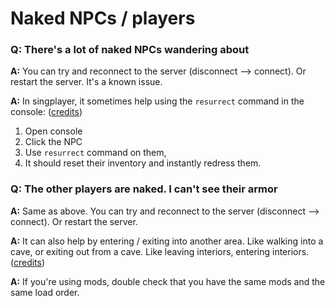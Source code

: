 # Naked NPCs / players

### Q: There's a lot of naked NPCs wandering about

**A:** You can try and reconnect to the server (disconnect --> connect). Or restart the server. It's a known issue.

**A:** In singplayer, it sometimes help using the `resurrect` command in the console: ([credits](https://discord.com/channels/247835175860305931/692082737154228231/995099156479737906))

1. Open console
2. Click the NPC
3. Use `resurrect` command on them,
4. It should reset their inventory and instantly redress them.

### Q: The other players are naked. I can't see their armor

**A:** Same as above. You can try and reconnect to the server (disconnect --> connect). Or restart the server.

**A:** It can also help by entering / exiting into another area. Like walking into a cave, or exiting out from a cave. Like leaving interiors, entering interiors. ([credits](https://discord.com/channels/247835175860305931/428521704374140929/995101591013175306))

**A:** If you're using mods, double check that you have the same mods and the same load order.

